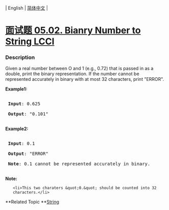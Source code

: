 | English | [简体中文](README.md) |

# [面试题 05.02. Bianry Number to String LCCI](https://leetcode-cn.com/problems/bianry-number-to-string-lcci)
 ### Description
<p>Given a real number between O and 1 (e.g., 0.72) that is passed in as a double, print the binary representation. If the number cannot be represented accurately in binary with at most 32 characters, print &quot;ERROR&quot;.</p>

<p><strong>Example1:</strong></p>

<pre>
<strong> Input</strong>: 0.625
<strong> Output</strong>: &quot;0.101&quot;
</pre>

<p><strong>Example2:</strong></p>

<pre>
<strong> Input</strong>: 0.1
<strong> Output</strong>: &quot;ERROR&quot;
<strong> Note</strong>: 0.1 cannot be represented accurately in binary.
</pre>

<p><strong>Note: </strong></p>

<ol>
	<li>This two charaters &quot;0.&quot; should be counted into 32 characters.</li>
</ol>

**Related Topic	**[String](https://leetcode-cn.com/tag/string) 